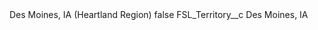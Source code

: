 <?xml version="1.0" encoding="UTF-8"?>
<CustomMetadata xmlns="http://soap.sforce.com/2006/04/metadata" xmlns:xsi="http://www.w3.org/2001/XMLSchema-instance" xmlns:xsd="http://www.w3.org/2001/XMLSchema">
    <label>Des Moines, IA (Heartland Region)</label>
    <protected>false</protected>
    <values>
        <field>FSL_Territory__c</field>
        <value xsi:type="xsd:string">Des Moines, IA</value>
    </values>
</CustomMetadata>
